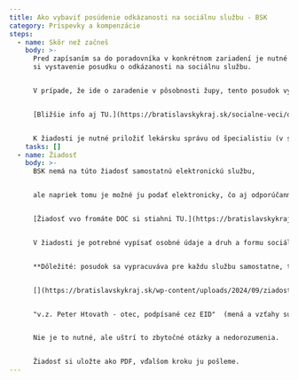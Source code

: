 ```yaml
---
title: Ako vybaviť posúdenie odkázanosti na sociálnu službu - BSK
category: Príspevky a kompenzácie
steps:
  - name: Skôr než začneš
    body: >-
      Pred zapísaním sa do poradovníka v konkrétnom zariadení je nutné vybaviť
      si vystavenie posudku o odkázanosti na sociálnu službu.


      V prípade, že ide o zaradenie v pôsobnosti župy, tento posudok vydáva župa.


      [Bližšie info aj TU.](https://bratislavskykraj.sk/socialne-veci/otazky-a-odpovede/posudenie-odkazanosti-na-socialnu-sluzbu-a-zabezpecenie-poskytovania-socialnej-sluzby/)


      K žiadosti je nutné priložiť lekársku správu od špecialistiu (v súvislosti s autizmom psychiatra) nie staršiu ako 6 mesiacov!
    tasks: []
  - name: Žiadosť
    body: >-
      BSK nemá na túto žiadosť samostatnú elektronickú službu,


      ale napriek tomu je možné ju podať elektronicky, čo aj odporúčanme.


      [Žiadosť vvo fromáte DOC si stiahni TU.](https://bratislavskykraj.sk/wp-content/uploads/2024/09/ziadost-o-posudenie-odkazanosti-1.doc)


      V žiadosti je potrebné vypísať osobné údaje a druh a formu sociálnej služby.


      **Dôležité: posudok sa vypracuváva pre každu službu samostatne, tzn ak sa chcete hlásiť na špecializované zariadenie aj domov sociálnych služieb, musíte podať dve žiadosti.**[](https://bratislavskykraj.sk/wp-content/uploads/2024/09/ziadost-o-posudenie-odkazanosti-1.doc)


      [](https://bratislavskykraj.sk/wp-content/uploads/2024/09/ziadost-o-posudenie-odkazanosti-1.doc)V časti podpis odporúčame cca takúto formuláciu.


      "v.z. Peter Htovath - otec, podpísané cez EID"  (mená a vzťahy sú vzorové!!)


      Nie je to nutné, ale uštrí to zbytočné otázky a nedorozumenia.


      Žiadosť si uložte ako PDF, vďalšom kroku ju pošleme.
---
```

